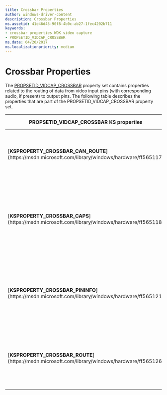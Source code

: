 ```yaml
---
title: Crossbar Properties
author: windows-driver-content
description: Crossbar Properties
ms.assetid: 41e46d45-90f8-4b0c-ab27-1fec4202b711
keywords:
- crossbar properties WDK video capture
- PROPSETID_VIDCAP_CROSSBAR
ms.date: 04/20/2017
ms.localizationpriority: medium
---
```


# Crossbar Properties


The [PROPSETID\_VIDCAP\_CROSSBAR](https://msdn.microsoft.com/library/windows/hardware/ff567804) property set contains properties related to the routing of data from video input pins (with corresponding audio, if present) to output pins. The following table describes the properties that are part of the PROPSETID\_VIDCAP\_CROSSBAR property set.

<table>
<colgroup>
<col width="50%" />
<col width="50%" />
</colgroup>
<thead>
<tr class="header">
<th>PROPSETID_VIDCAP_CROSSBAR KS properties</th>
<th>Property description</th>
</tr>
</thead>
<tbody>
<tr class="odd">
<td><p>[<strong>KSPROPERTY_CROSSBAR_CAN_ROUTE</strong>](https://msdn.microsoft.com/library/windows/hardware/ff565117)</p></td>
<td><p>Returns information on whether a specific routing is possible.</p></td>
</tr>
<tr class="even">
<td><p>[<strong>KSPROPERTY_CROSSBAR_CAPS</strong>](https://msdn.microsoft.com/library/windows/hardware/ff565118)</p></td>
<td><p>Returns the capabilities of the crossbar, including the number of input pins and the number of output pins.</p></td>
</tr>
<tr class="odd">
<td><p>[<strong>KSPROPERTY_CROSSBAR_PININFO</strong>](https://msdn.microsoft.com/library/windows/hardware/ff565121)</p></td>
<td><p>Returns the pin information, such as the direction of dataflow, pin medium GUIDs, and pin type.</p></td>
</tr>
<tr class="even">
<td><p>[<strong>KSPROPERTY_CROSSBAR_ROUTE</strong>](https://msdn.microsoft.com/library/windows/hardware/ff565126)</p></td>
<td><p>Controls a specific routing, including which input pin to route to which output pin.</p></td>
</tr>
</tbody>
</table>

 

 

 




